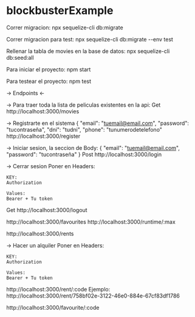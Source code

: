 # blockbusterExample

Correr migracion:
npx sequelize-cli db:migrate

Correr migracion para test:
npx sequelize-cli db:migrate --env test

Rellenar la tabla de movies en la base de datos:
npx sequelize-cli db:seed:all

Para iniciar el proyecto:
npm start

Para testear el proyecto:
npm test

->  Endpoints <-

-> Para traer toda la lista de peliculas existentes en la api:
Get  http://localhost:3000/movies


-> Registrarte en el sistema
{
    "email": "tuemail@email.com", 
    "password": "tucontraseña", 
    "dni": "tudni", 
    "phone": "tunumerodetelefono"
http://localhost:3000/register

-> Iniciar sesion, la seccion de Body: 
{
    "email": "tuemail@email.com", 
    "password": "tucontraseña"
}
Post http://localhost:3000/login


-> Cerrar sesion
    Poner en Headers:
     
    KEY:
    Authorization

    Values:
    Bearer + Tu token

Get http://localhost:3000/logout




http://localhost:3000/favourites
http://localhost:3000/runtime/:max



http://localhost:3000/rents


-> Hacer un alquiler
    Poner en Headers:
     
    KEY:
    Authorization

    Values:
    Bearer + Tu token

http://localhost:3000/rent/:code
Ejemplo: http://localhost:3000/rent/758bf02e-3122-46e0-884e-67cf83df1786




http://localhost:3000/favourite/:code
